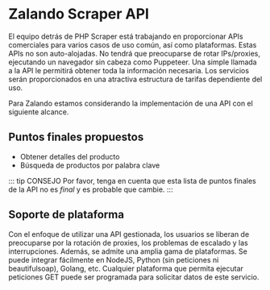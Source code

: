 # Zalando Scraper API

El equipo detrás de PHP Scraper está trabajando en proporcionar APIs comerciales para varios casos de uso común, así como plataformas. Estas APIs no son auto-alojadas. No tendrá que preocuparse de rotar IPs/proxies, ejecutando un navegador sin cabeza como Puppeteer. Una simple llamada a la API le permitirá obtener toda la información necesaria. Los servicios serán proporcionados en una atractiva estructura de tarifas dependiente del uso.

Para Zalando estamos considerando la implementación de una API con el siguiente alcance.

## Puntos finales propuestos

- Obtener detalles del producto
- Búsqueda de productos por palabra clave

::: tip CONSEJO
Por favor, tenga en cuenta que esta lista de puntos finales de la API no es *final* y es probable que cambie.
:::

## Soporte de plataforma

Con el enfoque de utilizar una API gestionada, los usuarios se liberan de preocuparse por la rotación de proxies, los problemas de escalado y las interrupciones. Además, se admite una amplia gama de plataformas. Se puede integrar fácilmente en NodeJS, Python (sin peticiones ni beautifulsoap), Golang, etc. Cualquier plataforma que permita ejecutar peticiones GET puede ser programada para solicitar datos de este servicio.
